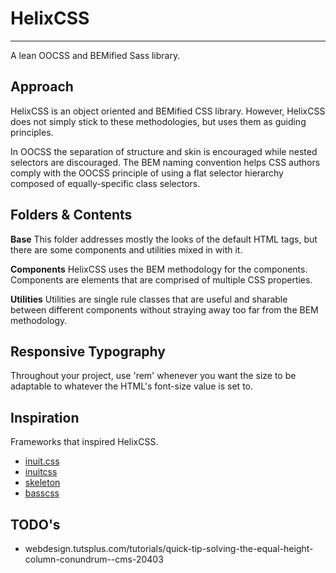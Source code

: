 
# HelixCSS
---

A lean OOCSS and BEMified Sass library.

## Approach

HelixCSS is an object oriented and BEMified CSS library. However, HelixCSS does not simply stick to
these methodologies, but uses them as guiding principles.

In OOCSS the separation of structure and skin is encouraged while nested selectors are discouraged.
The BEM naming convention helps CSS authors comply with the OOCSS principle of using a flat selector
hierarchy composed of equally-specific class selectors.

## Folders & Contents

__Base__
This folder addresses mostly the looks of the default HTML tags, but there are some components and
utilities mixed in with it.

__Components__
HelixCSS uses the BEM methodology for the components. Components are elements that are comprised of
multiple CSS properties.

__Utilities__
Utilities are single rule classes that are useful and sharable between different components without
straying away too far from the BEM methodology.

## Responsive Typography

Throughout your project, use 'rem' whenever you want the size to be adaptable to whatever the HTML's
font-size value is set to.

## Inspiration

Frameworks that inspired HelixCSS.

- [inuit.css](https://github.com/csswizardry/inuit.css)
- [inuitcss](https://github.com/inuitcss)
- [skeleton](http://getskeleton.com/)
- [basscss](http://www.basscss.com/)


## TODO's

- webdesign.tutsplus.com/tutorials/quick-tip-solving-the-equal-height-column-conundrum--cms-20403
